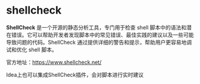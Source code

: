# shellcheck

**ShellCheck** 是一个开源的静态分析工具，专门用于检查 shell 脚本中的语法和潜在错误。它可以帮助开发者发现脚本中的常见错误、最佳实践的建议以及一些可能导致问题的代码。ShellCheck 通过提供详细的警告和提示，帮助用户更容易地调试和优化 shell 脚本。

官方地址：https://www.shellcheck.net/



Idea上也可以集成ShellCheck插件，会对脚本进行实时建议